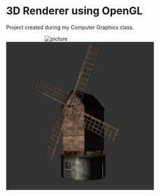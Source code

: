 # 3D Renderer using OpenGL
Project created during my Computer Graphics class.

<img align="right" src="./media/NormalMap.gif" width="400px" alt="picture">
<img align="left" src="./media/3DObj.png" width="400px" alt="picture">
